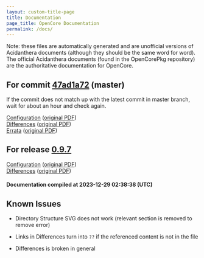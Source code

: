 ```yaml
---
layout: custom-title-page
title: Documentation
page_title: OpenCore Documentation
permalink: /docs/
---
```

Note: these files are automatically generated and are unofficial versions of Acidanthera documents (although they should be the same word for word). The official Acidanthera documents (found in the OpenCorePkg repository) are the authoritative documentation for OpenCore.

## For commit [47ad1a72](https://github.com/acidanthera/OpenCorePkg/tree/47ad1a72b09654b6720f70b21d66eac8a8055861) (master)

If the commit does not match up with the latest commit in master branch, wait for about an hour and check again.

[Configuration](latest/Configuration.html) ([original PDF](https://github.com/acidanthera/OpenCorePkg/blob/47ad1a72b09654b6720f70b21d66eac8a8055861/Docs/Configuration.pdf))
<br>
[Differences](latest/Differences.html) ([original PDF](https://github.com/acidanthera/OpenCorePkg/blob/47ad1a72b09654b6720f70b21d66eac8a8055861/Docs/Differences/Differences.pdf))
<br>
[Errata](latest/Errata.html) ([original PDF](https://github.com/acidanthera/OpenCorePkg/blob/47ad1a72b09654b6720f70b21d66eac8a8055861/Docs/Errata/Errata.pdf))

## For release [0.9.7](https://github.com/acidanthera/OpenCorePkg/tree/0.9.7)

[Configuration](release/Configuration.html) ([original PDF](https://github.com/acidanthera/OpenCorePkg/blob/0.9.7/Docs/Configuration.pdf))
<br>
[Differences](release/Differences.html) ([original PDF](https://github.com/acidanthera/OpenCorePkg/blob/0.9.7/Docs/Differences/Differences.pdf))

#### Documentation compiled at 2023-12-29 02:38:38 (UTC)

## Known Issues

* Directory Structure SVG does not work (relevant section is removed to remove error)

* Links in Differences turn into `??` if the referenced content is not in the file

* Differences is broken in general

